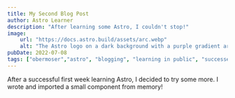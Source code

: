 ```yaml
---
title: My Second Blog Post
author: Astro Learner
description: "After learning some Astro, I couldn't stop!"
image:
    url: "https://docs.astro.build/assets/arc.webp"
    alt: "The Astro logo on a dark background with a purple gradient arc."
pubDate: 2022-07-08
tags: ["obermoser","astro", "blogging", "learning in public", "successes"]
---
```

After a successful first week learning Astro, I decided to try some more. I wrote and imported a small component from memory!